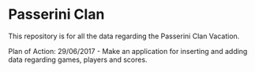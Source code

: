 # Passerini Clan

This repository is for all the data regarding the Passerini Clan Vacation.

Plan of Action:
29/06/2017 - Make an application for inserting and adding data regarding games, players and scores.